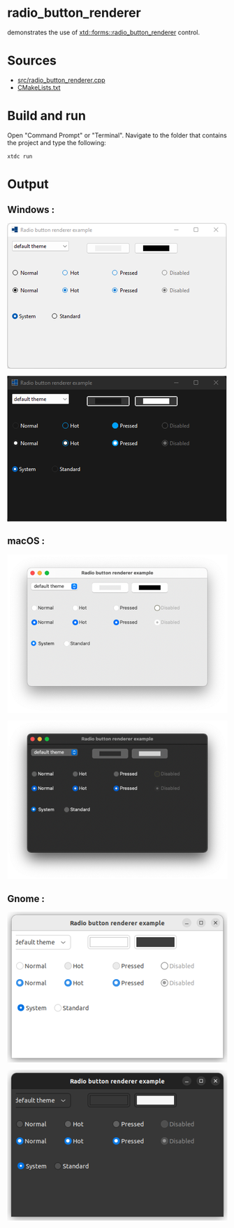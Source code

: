 # radio_button_renderer

demonstrates the use of [xtd::forms::radio_button_renderer](https://codedocs.xyz/gammasoft71/xtd/classxtd_1_1forms_1_1radio__button__renderer.html) control.

# Sources

* [src/radio_button_renderer.cpp](src/radio_button_renderer.cpp)
* [CMakeLists.txt](CMakeLists.txt)

# Build and run

Open "Command Prompt" or "Terminal". Navigate to the folder that contains the project and type the following:

```shell
xtdc run
```

# Output

## Windows :

![Screenshot](../../../../docs/pictures/examples/radio_button_renderer_w.png)

![Screenshot](../../../../docs/pictures/examples/radio_button_renderer_wd.png)

## macOS :

![Screenshot](../../../../docs/pictures/examples/radio_button_renderer_m.png)

![Screenshot](../../../../docs/pictures/examples/radio_button_renderer_md.png)

## Gnome :

![Screenshot](../../../../docs/pictures/examples/radio_button_renderer_g.png)

![Screenshot](../../../../docs/pictures/examples/radio_button_renderer_gd.png)
